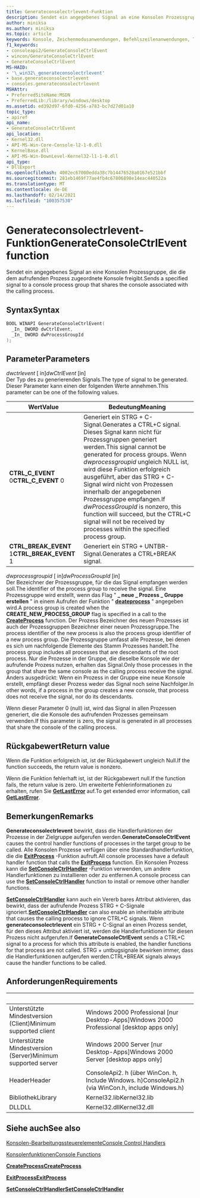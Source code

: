 ```yaml
---
title: Generateconsolectrlevent-Funktion
description: Sendet ein angegebenes Signal an eine Konsolen Prozessgruppe, die die dem aufrufenden Prozess zugeordnete Konsole freigibt.
author: miniksa
ms.author: miniksa
ms.topic: article
keywords: Konsole, Zeichenmodusanwendungen, Befehlszeilenanwendungen, Terminalanwendungen, Konsolen-API
f1_keywords:
- consoleapi2/GenerateConsoleCtrlEvent
- wincon/GenerateConsoleCtrlEvent
- GenerateConsoleCtrlEvent
MS-HAID:
- '\_win32\_generateconsolectrlevent'
- base.generateconsolectrlevent
- consoles.generateconsolectrlevent
MSHAttr:
- PreferredSiteName:MSDN
- PreferredLib:/library/windows/desktop
ms.assetid: ed392d97-6fd0-4256-a783-bc7d27d01a10
topic_type:
- apiref
api_name:
- GenerateConsoleCtrlEvent
api_location:
- Kernel32.dll
- API-MS-Win-Core-Console-l2-1-0.dll
- KernelBase.dll
- API-MS-Win-DownLevel-Kernel32-l1-1-0.dll
api_type:
- DllExport
ms.openlocfilehash: 4002ec67000edda38c7b14476528a0167e521bbf
ms.sourcegitcommit: 281eb1469f77ae4fb4c67806898e14eac440522a
ms.translationtype: MT
ms.contentlocale: de-DE
ms.lasthandoff: 02/14/2021
ms.locfileid: "100357530"
---
```

# <a name="generateconsolectrlevent-function"></a><span data-ttu-id="c7740-104">Generateconsolectrlevent-Funktion</span><span class="sxs-lookup"><span data-stu-id="c7740-104">GenerateConsoleCtrlEvent function</span></span>

<span data-ttu-id="c7740-105">Sendet ein angegebenes Signal an eine Konsolen Prozessgruppe, die die dem aufrufenden Prozess zugeordnete Konsole freigibt.</span><span class="sxs-lookup"><span data-stu-id="c7740-105">Sends a specified signal to a console process group that shares the console associated with the calling process.</span></span>

## <a name="syntax"></a><span data-ttu-id="c7740-106">Syntax</span><span class="sxs-lookup"><span data-stu-id="c7740-106">Syntax</span></span>

```C
BOOL WINAPI GenerateConsoleCtrlEvent(
  _In_ DWORD dwCtrlEvent,
  _In_ DWORD dwProcessGroupId
);
```

## <a name="parameters"></a><span data-ttu-id="c7740-107">Parameter</span><span class="sxs-lookup"><span data-stu-id="c7740-107">Parameters</span></span>

<span data-ttu-id="c7740-108">*dwctrlevent* \[ in\]</span><span class="sxs-lookup"><span data-stu-id="c7740-108">*dwCtrlEvent* \[in\]</span></span>  
<span data-ttu-id="c7740-109">Der Typ des zu generierenden Signals.</span><span class="sxs-lookup"><span data-stu-id="c7740-109">The type of signal to be generated.</span></span> <span data-ttu-id="c7740-110">Dieser Parameter kann einen der folgenden Werte annehmen.</span><span class="sxs-lookup"><span data-stu-id="c7740-110">This parameter can be one of the following values.</span></span>

| <span data-ttu-id="c7740-111">Wert</span><span class="sxs-lookup"><span data-stu-id="c7740-111">Value</span></span> | <span data-ttu-id="c7740-112">Bedeutung</span><span class="sxs-lookup"><span data-stu-id="c7740-112">Meaning</span></span> |
|-|-|
| <span data-ttu-id="c7740-113">**CTRL_C_EVENT** 0</span><span class="sxs-lookup"><span data-stu-id="c7740-113">**CTRL_C_EVENT** 0</span></span> | <span data-ttu-id="c7740-114">Generiert ein STRG + C-Signal.</span><span class="sxs-lookup"><span data-stu-id="c7740-114">Generates a CTRL+C signal.</span></span> <span data-ttu-id="c7740-115">Dieses Signal kann nicht für Prozessgruppen generiert werden.</span><span class="sxs-lookup"><span data-stu-id="c7740-115">This signal cannot be generated for process groups.</span></span> <span data-ttu-id="c7740-116">Wenn *dwprocessgroupid* ungleich NULL ist, wird diese Funktion erfolgreich ausgeführt, aber das STRG + C-Signal wird nicht von Prozessen innerhalb der angegebenen Prozessgruppe empfangen.</span><span class="sxs-lookup"><span data-stu-id="c7740-116">If *dwProcessGroupId* is nonzero, this function will succeed, but the CTRL+C signal will not be received by processes within the specified process group.</span></span> |
| <span data-ttu-id="c7740-117">**CTRL_BREAK_EVENT** 1</span><span class="sxs-lookup"><span data-stu-id="c7740-117">**CTRL_BREAK_EVENT** 1</span></span> | <span data-ttu-id="c7740-118">Generiert ein STRG + UNTBR-Signal.</span><span class="sxs-lookup"><span data-stu-id="c7740-118">Generates a CTRL+BREAK signal.</span></span> |

<span data-ttu-id="c7740-119">*dwprocessgroupid* \[ in\]</span><span class="sxs-lookup"><span data-stu-id="c7740-119">*dwProcessGroupId* \[in\]</span></span>  
<span data-ttu-id="c7740-120">Der Bezeichner der Prozessgruppe, für die das Signal empfangen werden soll.</span><span class="sxs-lookup"><span data-stu-id="c7740-120">The identifier of the process group to receive the signal.</span></span> <span data-ttu-id="c7740-121">Eine Prozessgruppe wird erstellt, wenn das Flag " **\_ neue \_ Prozess \_ Gruppe erstellen** " in einem Aufrufen der Funktion " [**deateprocess**](/windows/win32/api/processthreadsapi/nf-processthreadsapi-createprocessa) " angegeben wird.</span><span class="sxs-lookup"><span data-stu-id="c7740-121">A process group is created when the **CREATE\_NEW\_PROCESS\_GROUP** flag is specified in a call to the [**CreateProcess**](/windows/win32/api/processthreadsapi/nf-processthreadsapi-createprocessa) function.</span></span> <span data-ttu-id="c7740-122">Der Prozess Bezeichner des neuen Prozesses ist auch der Prozessgruppen Bezeichner einer neuen Prozessgruppe.</span><span class="sxs-lookup"><span data-stu-id="c7740-122">The process identifier of the new process is also the process group identifier of a new process group.</span></span> <span data-ttu-id="c7740-123">Die Prozessgruppe umfasst alle Prozesse, bei denen es sich um nachfolgende Elemente des Stamm Prozesses handelt.</span><span class="sxs-lookup"><span data-stu-id="c7740-123">The process group includes all processes that are descendants of the root process.</span></span> <span data-ttu-id="c7740-124">Nur die Prozesse in der Gruppe, die dieselbe Konsole wie der aufrufende Prozess nutzen, erhalten das Signal.</span><span class="sxs-lookup"><span data-stu-id="c7740-124">Only those processes in the group that share the same console as the calling process receive the signal.</span></span> <span data-ttu-id="c7740-125">Anders ausgedrückt: Wenn ein Prozess in der Gruppe eine neue Konsole erstellt, empfängt dieser Prozess weder das Signal noch seine Nachfolger.</span><span class="sxs-lookup"><span data-stu-id="c7740-125">In other words, if a process in the group creates a new console, that process does not receive the signal, nor do its descendants.</span></span>

<span data-ttu-id="c7740-126">Wenn dieser Parameter 0 (null) ist, wird das Signal in allen Prozessen generiert, die die Konsole des aufrufenden Prozesses gemeinsam verwenden.</span><span class="sxs-lookup"><span data-stu-id="c7740-126">If this parameter is zero, the signal is generated in all processes that share the console of the calling process.</span></span>

## <a name="return-value"></a><span data-ttu-id="c7740-127">Rückgabewert</span><span class="sxs-lookup"><span data-stu-id="c7740-127">Return value</span></span>

<span data-ttu-id="c7740-128">Wenn die Funktion erfolgreich ist, ist der Rückgabewert ungleich Null.</span><span class="sxs-lookup"><span data-stu-id="c7740-128">If the function succeeds, the return value is nonzero.</span></span>

<span data-ttu-id="c7740-129">Wenn die Funktion fehlerhaft ist, ist der Rückgabewert null.</span><span class="sxs-lookup"><span data-stu-id="c7740-129">If the function fails, the return value is zero.</span></span> <span data-ttu-id="c7740-130">Um erweiterte Fehlerinformationen zu erhalten, rufen Sie [**GetLastError**](/windows/win32/api/errhandlingapi/nf-errhandlingapi-getlasterror) auf.</span><span class="sxs-lookup"><span data-stu-id="c7740-130">To get extended error information, call [**GetLastError**](/windows/win32/api/errhandlingapi/nf-errhandlingapi-getlasterror).</span></span>

## <a name="remarks"></a><span data-ttu-id="c7740-131">Bemerkungen</span><span class="sxs-lookup"><span data-stu-id="c7740-131">Remarks</span></span>

<span data-ttu-id="c7740-132">**Generateconsolectrlevent** bewirkt, dass die Handlerfunktionen der Prozesse in der Zielgruppe aufgerufen werden.</span><span class="sxs-lookup"><span data-stu-id="c7740-132">**GenerateConsoleCtrlEvent** causes the control handler functions of processes in the target group to be called.</span></span> <span data-ttu-id="c7740-133">Alle Konsolen Prozesse verfügen über eine Standardhandlerfunktion, die die [**ExitProcess**](/windows/win32/api/processthreadsapi/nf-processthreadsapi-exitprocess) -Funktion aufruft.</span><span class="sxs-lookup"><span data-stu-id="c7740-133">All console processes have a default handler function that calls the [**ExitProcess**](/windows/win32/api/processthreadsapi/nf-processthreadsapi-exitprocess) function.</span></span> <span data-ttu-id="c7740-134">Ein Konsolen Prozess kann die [**SetConsoleCtrlHandler**](setconsolectrlhandler.md) -Funktion verwenden, um andere Handlerfunktionen zu installieren oder zu entfernen.</span><span class="sxs-lookup"><span data-stu-id="c7740-134">A console process can use the [**SetConsoleCtrlHandler**](setconsolectrlhandler.md) function to install or remove other handler functions.</span></span>

<span data-ttu-id="c7740-135">[**SetConsoleCtrlHandler**](setconsolectrlhandler.md) kann auch ein Vererb bares Attribut aktivieren, das bewirkt, dass der aufrufende Prozess STRG + C-Signale ignoriert.</span><span class="sxs-lookup"><span data-stu-id="c7740-135">[**SetConsoleCtrlHandler**](setconsolectrlhandler.md) can also enable an inheritable attribute that causes the calling process to ignore CTRL+C signals.</span></span> <span data-ttu-id="c7740-136">Wenn **generateconsolectrlevent** ein STRG + C-Signal an einen Prozess sendet, für den dieses Attribut aktiviert ist, werden die Handlerfunktionen für diesen Prozess nicht aufgerufen.</span><span class="sxs-lookup"><span data-stu-id="c7740-136">If **GenerateConsoleCtrlEvent** sends a CTRL+C signal to a process for which this attribute is enabled, the handler functions for that process are not called.</span></span> <span data-ttu-id="c7740-137">STRG + untbugsignale bewirken immer, dass die Handlerfunktionen aufgerufen werden.</span><span class="sxs-lookup"><span data-stu-id="c7740-137">CTRL+BREAK signals always cause the handler functions to be called.</span></span>

## <a name="requirements"></a><span data-ttu-id="c7740-138">Anforderungen</span><span class="sxs-lookup"><span data-stu-id="c7740-138">Requirements</span></span>

| &nbsp; | &nbsp; |
|-|-|
| <span data-ttu-id="c7740-139">Unterstützte Mindestversion (Client)</span><span class="sxs-lookup"><span data-stu-id="c7740-139">Minimum supported client</span></span> | <span data-ttu-id="c7740-140">Windows 2000 Professional \[nur Desktop-Apps\]</span><span class="sxs-lookup"><span data-stu-id="c7740-140">Windows 2000 Professional \[desktop apps only\]</span></span> |
| <span data-ttu-id="c7740-141">Unterstützte Mindestversion (Server)</span><span class="sxs-lookup"><span data-stu-id="c7740-141">Minimum supported server</span></span> | <span data-ttu-id="c7740-142">Windows 2000 Server \[nur Desktop-Apps\]</span><span class="sxs-lookup"><span data-stu-id="c7740-142">Windows 2000 Server \[desktop apps only\]</span></span> |
| <span data-ttu-id="c7740-143">Header</span><span class="sxs-lookup"><span data-stu-id="c7740-143">Header</span></span> | <span data-ttu-id="c7740-144">ConsoleApi2. h (über WinCon. h, Include Windows. h)</span><span class="sxs-lookup"><span data-stu-id="c7740-144">ConsoleApi2.h (via WinCon.h, include Windows.h)</span></span> |
| <span data-ttu-id="c7740-145">Bibliothek</span><span class="sxs-lookup"><span data-stu-id="c7740-145">Library</span></span> | <span data-ttu-id="c7740-146">Kernel32.lib</span><span class="sxs-lookup"><span data-stu-id="c7740-146">Kernel32.lib</span></span> |
| <span data-ttu-id="c7740-147">DLL</span><span class="sxs-lookup"><span data-stu-id="c7740-147">DLL</span></span> | <span data-ttu-id="c7740-148">Kernel32.dll</span><span class="sxs-lookup"><span data-stu-id="c7740-148">Kernel32.dll</span></span> |

## <a name="see-also"></a><span data-ttu-id="c7740-149">Siehe auch</span><span class="sxs-lookup"><span data-stu-id="c7740-149">See also</span></span>

[<span data-ttu-id="c7740-150">Konsolen-Bearbeitungssteuerelemente</span><span class="sxs-lookup"><span data-stu-id="c7740-150">Console Control Handlers</span></span>](console-control-handlers.md)

[<span data-ttu-id="c7740-151">Konsolenfunktionen</span><span class="sxs-lookup"><span data-stu-id="c7740-151">Console Functions</span></span>](console-functions.md)

[<span data-ttu-id="c7740-152">**CreateProcess**</span><span class="sxs-lookup"><span data-stu-id="c7740-152">**CreateProcess**</span></span>](/windows/win32/api/processthreadsapi/nf-processthreadsapi-createprocessa)

[<span data-ttu-id="c7740-153">**ExitProcess**</span><span class="sxs-lookup"><span data-stu-id="c7740-153">**ExitProcess**</span></span>](/windows/win32/api/processthreadsapi/nf-processthreadsapi-exitprocess)

[<span data-ttu-id="c7740-154">**SetConsoleCtrlHandler**</span><span class="sxs-lookup"><span data-stu-id="c7740-154">**SetConsoleCtrlHandler**</span></span>](setconsolectrlhandler.md)